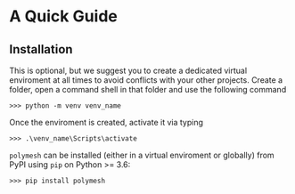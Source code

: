 # A Quick Guide

## Installation
This is optional, but we suggest you to create a dedicated virtual enviroment at all times to avoid conflicts with your other projects. Create a folder, open a command shell in that folder and use the following command

```console
>>> python -m venv venv_name
```

Once the enviroment is created, activate it via typing

```console
>>> .\venv_name\Scripts\activate
```

`polymesh` can be installed (either in a virtual enviroment or globally) from PyPI using `pip` on Python >= 3.6:

```console
>>> pip install polymesh
```
